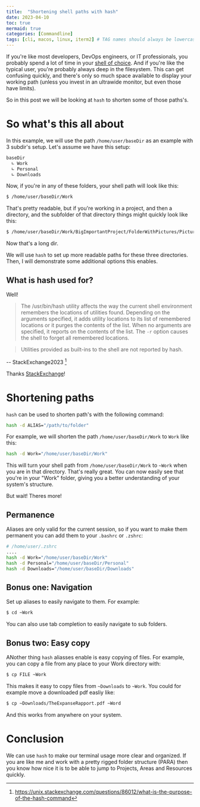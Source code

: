 ```yaml
---
title:  "Shortening shell paths with hash"
date: 2023-04-10
toc: true
mermaid: true
categories: [Commandline]
tags: [cli, macos, linux, iterm2] # TAG names should always be lowercase
---
```


If you're like most developers, DevOps engineers, or IT professionals, you probably spend a lot of time in your [shell of choice](https://xkcd.com/686/). And if you're like the typical user, you're probably always deep in the filesystem. This can get confusing quickly, and there's only so much space available to display your working path (unless you invest in an ultrawide monitor, but even those have limits).

So in this post we will be looking at `hash` to shorten some of those paths's.

# So what's this all about

In this example, we will use the path `/home/user/baseDir` as an example with 3 subdir's setup. Let's assume we have this setup:

```bash
baseDir
  ∟ Work
  ∟ Personal
  ∟ Downloads
```

Now, if you're in any of these folders, your shell path will look like this:

```bash
$ /home/user/baseDir/Work
```

That's pretty readable, but if you're working in a project, and then a directory, and the subfolder of that directory things might quickly look like this:

```bash
$ /home/user/baseDir/Work/BigImportantProject/FolderWithPictures/PicturesOfParty
```

Now that's a long dir.

We will use `hash` to set up more readable paths for these three directories. Then, I will demonstrate some additional options this enables.

## What is hash used for?

Well!

> The /usr/bin/hash utility affects the way the current shell environment remembers the locations of utilities found. Depending on the arguments specified, it adds utility locations to its list of remembered locations or it purges the contents of the list. When no arguments are specified, it reports on the contents of the list. The `-r` option causes the shell to forget all remembered locations.

> Utilities provided as built-ins to the shell are not reported by hash.

-- StackExchange2023 [^Stack]

[^Stack]: https://unix.stackexchange.com/questions/86012/what-is-the-purpose-of-the-hash-command

Thanks [StackExchange](https://unix.stackexchange.com/questions/86012/what-is-the-purpose-of-the-hash-command)!

# Shortening paths

`hash` can be used to shorten path's with the following command:

```bash
hash -d ALIAS="/path/to/folder"
```

For example, we will shorten the path `/home/user/baseDir/Work` to `Work` like this:

```bash
hash -d Work="/home/user/baseDir/Work"
```

This will turn your shell path from `/home/user/baseDir/Work` to `~Work` when you are in that directory.
That's really great. You can now easily see that you're in your "Work" folder, giving you a better understanding of your system's structure.

But wait! Theres more!

## Permanence

Aliases are only valid for the current session, so if you want to make them permanent you can add  them to your `.bashrc` or `.zshrc`:

```bash
# /home/user/.zshrc
....
hash -d Work="/home/user/baseDir/Work"
hash -d Personal="/home/user/baseDir/Personal"
hash -d Downloads="/home/user/baseDir/Downloads"
```

## Bonus one: Navigation

Set up aliases to easily navigate to them. For example:

```bash
$ cd ~Work
```

You can also use tab completion to easily navigate to sub folders.

## Bonus two: Easy copy

ANother thing `hash` aliasses enable is easy copying of files. For example, you can copy a file from any place to your Work directory with:

```bash
$ cp FILE ~Work
```

This makes it easy to copy files from `~Downloads` to `~Work`. You could for example move a downloaded pdf easliy like:

```bash
$ cp ~Downloads/TheExpanseRapport.pdf ~Word
```

And this works from anywhere on your system.

# Conclusion

We can use `hash` to make our terminal usage more clear and organized. If you are like me and work with a pretty rigged folder structure (PARA) then you know how nice it is to be able to jump to Projects, Areas and Resources quickly.
